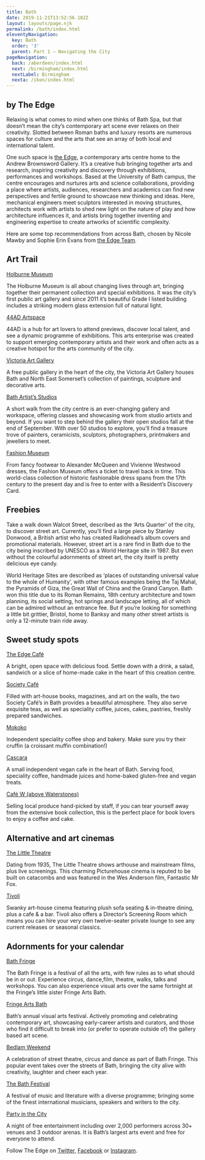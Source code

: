 ```yaml
---
title: Bath
date: 2019-11-21T13:52:56.182Z
layout: layouts/page.njk
permalink: /bath/index.html
eleventyNavigation:
  key: Bath
  order: '3'
  parent: Part 1 – Navigating the City
pageNavigation:
  back: /aberdeen/index.html
  next: /birmingham/index.html
  nextLabel: Birmingham
  nexta: /ikon/index.html
---
```

## by The Edge

Relaxing is what comes to mind when one thinks of Bath Spa, but that doesn’t mean the city’s contemporary art scene ever relaxes on their creativity. Slotted between Roman baths and luxury resorts are numerous spaces for culture and the arts that see an array of both local and international talent. 

One such space is [the Edge](https://www.artrabbit.com/organisations/the-edge-bath), a contemporary arts centre home to the Andrew Brownsword Gallery. It’s a creative hub bringing together arts and research, inspiring creativity and discovery through exhibitions, performances and workshops. Based at the University of Bath campus, the centre encourages and nurtures arts and science collaborations, providing a place where artists, audiences, researchers and academics can find new perspectives and fertile ground to showcase new thinking and ideas. Here, mechanical engineers meet sculptors interested in moving structures, architects work with artists to shed new light on the nature of play and how architecture influences it, and artists bring together inventing and engineering expertise to create artworks of scientific complexity.

Here are some top recommendations from across Bath, chosen by Nicole Mawby and Sophie Erin Evans from [the Edge Team](https://www.artrabbit.com/organisations/the-edge-bath). 

## Art Trail

[Holburne Museum](https://www.artrabbit.com/organisations/holburne-museum)

The Holburne Museum is all about changing lives through art, bringing together their permanent collection and special exhibitions. It was the city’s first public art gallery and since 2011 it’s beautiful Grade I listed building includes a striking modern glass extension full of natural light.

[44AD Artspace](https://www.artrabbit.com/organisations/44ad-artspace)

44AD is a hub for art lovers to attend previews, discover local talent, and see a dynamic programme of exhibitions. This arts enterprise was created to support emerging contemporary artists and their work and often acts as a creative hotspot for the arts community of the city.

[Victoria Art Gallery](https://www.artrabbit.com/organisations/victoria-art-gallery)

A free public gallery in the heart of the city, the Victoria Art Gallery houses Bath and North East Somerset’s collection of paintings, sculpture and decorative arts.

[Bath Artist’s Studios](https://www.artrabbit.com/organisations/bath-artists-studios)

A short walk from the city centre is an ever-changing gallery and workspace, offering classes and showcasing work from studio artists and beyond. If you want to step behind the gallery their open studios fall at the end of September. With over 50 studios to explore, you’ll find a treasure trove of painters, ceramicists, sculptors, photographers, printmakers and jewellers to meet.

[Fashion Museum](https://www.artrabbit.com/organisations/the-fashion-museum)

From fancy footwear to Alexander McQueen and Vivienne Westwood dresses, the Fashion Museum offers a ticket to travel back in time. This world-class collection of historic fashionable dress spans from the 17th century to the present day and is free to enter with a Resident’s Discovery Card.

## Freebies

Take a walk down Walcot Street, described as the ‘Arts Quarter’ of the city, to discover street art. Currently, you’ll find a large piece by Stanley Donwood, a British artist who has created Radiohead’s album covers and promotional materials. However, street art is a rare find in Bath due to the city being inscribed by UNESCO as a World Heritage site in 1987. But even without the colourful adornments of street art, the city itself is pretty delicious eye candy. 

World Heritage Sites are described as ‘places of outstanding universal value to the whole of Humanity’, with other famous examples being the Taj Mahal, the Pyramids of Giza, the Great Wall of China and the Grand Canyon. Bath won this title due to its Roman Remains, 18th century architecture and town planning, its social setting, hot springs and landscape letting, all of which can be admired without an entrance fee. But if you’re looking for something a little bit grittier, Bristol, home to Banksy and many other street artists is only a 12-minute train ride away.

## Sweet study spots

[The Edge Café](https://www.edgearts.org/explore/cafe/)

A bright, open space with delicious food. Settle down with a drink, a salad, sandwich or a slice of home-made cake in the heart of this creation centre.

[Society Café](http://www.society-cafe.com/)

Filled with art-house books, magazines, and art on the walls, the two Society Café’s in Bath provides a beautiful atmosphere. They also serve exquisite teas, as well as speciality coffee, juices, cakes, pastries, freshly prepared sandwiches.

[Mokoko](https://www.mokokocoffee.com/)

Independent speciality coffee shop and bakery. Make sure you try their cruffin (a croissant muffin combination!)

[Cascara](https://www.facebook.com/Cascarabath/)

A small independent vegan cafe in the heart of Bath. Serving food, speciality coffee, handmade juices and home-baked gluten-free and vegan treats.

[Café W (above Waterstones)](https://www.waterstones.com/bookshops/bath)

Selling local produce hand-picked by staff, if you can tear yourself away from the extensive book collection, this is the perfect place for book lovers to enjoy a coffee and cake.

## Alternative and art cinemas

[The Little Theatre](https://www.picturehouses.com/cinema/little-theatre-cinema)

Dating from 1935, The Little Theatre shows arthouse and mainstream films, plus live screenings. This charming Picturehouse cinema is reputed to be built on catacombs and was featured in the Wes Anderson film, Fantastic Mr Fox.

[Tivoli](https://www.tivolicinemas.com/)

Swanky art-house cinema featuring plush sofa seating & in-theatre dining, plus a cafe & a bar. Tivoli also offers a Director’s Screening Room which means you can hire your very own twelve-seater private lounge to see any current releases or seasonal classics.

## Adornments for your calendar

[Bath Fringe](https://www.artrabbit.com/events/bath-fringe-festival)

The Bath Fringe is a festival of all the arts, with few rules as to what should be in or out. Experience circus, dance,film, theatre, walks, talks and workshops. You can also experience visual arts over the same fortnight at the Fringe’s little sister Fringe Arts Bath.

[Fringe Arts Bath](https://www.artrabbit.com/organisations/fringe-arts-bath)

Bath’s annual visual arts festival. Actively promoting and celebrating contemporary art, showcasing early-career artists and curators, and those who find it difficult to break into (or prefer to operate outside of) the gallery based art scene.

[Bedlam Weekend](https://www.bedlambreakout.com/news/)

A celebration of street theatre, circus and dance as part of Bath Fringe. This popular event takes over the streets of Bath, bringing the city alive with creativity, laughter and cheer each year.

[The Bath Festival](https://www.artrabbit.com/organisations/bath-festivals)

A festival of music and literature with a diverse programme; bringing some of the finest international musicians, speakers and writers to the city.

[Party in the City](https://bathfestivals.org.uk/the-bath-festival/party-in-the-city/)

A night of free entertainment including over 2,000 performers across 30+ venues and 3 outdoor arenas. It is Bath’s largest arts event and free for everyone to attend.

Follow The Edge on [Twitter](https://twitter.com/edgeartsbath), [Facebook](https://www.facebook.com/EdgeArtsBath/) or [Instagram](https://www.instagram.com/edgeartsbath/).
